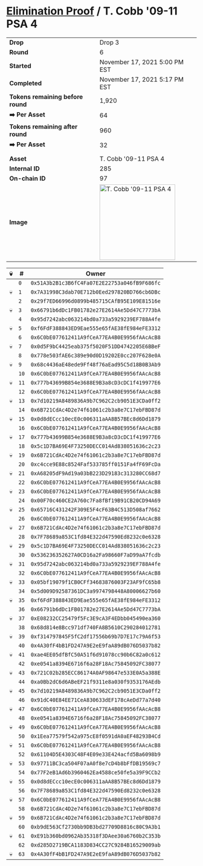 # [Elimination Proof](./readme.md) / T. Cobb &#039;09-11 PSA 4

|||
|---|---|
| **Drop** | Drop 3 |
| **Round** | 6 |
| **Started** | November 17, 2021 5:00 PM EST |
| **Completed** | November 17, 2021 5:17 PM EST |
| **Tokens remaining before round** | 1,920 |
| **➡️ Per Asset** | 64 |
| **Tokens remaining after round** | 960 |
| **➡️ Per Asset** | 32 |
| | |
| **Asset** | T. Cobb &#039;09-11 PSA 4 |
| **Internal ID** | 285 |
| **On-chain ID** | 97 |
| **Image** | <img src="https://tcdn.blokpax.com/94d9199b-dc2e-4ab3-b78c-dd046cdeaf50/68ae1ef563cb4601d888a7a3c8c02239a911a2247853ff4e3a87b80311001724.jpg" height="200" alt="T. Cobb &#039;09-11 PSA 4" /> |


| 💀 | # | Owner |
| --- | --- | --- |
|  | `0` | `0x51A3b2B1c3B6fC4Fa07E2E22753a046fB9F686fc` |
| 💀 | `1` | `0x7A31998C3dab70E712b0Eed297820BD766cb6DBc` |
|  | `2` | `0x29f7ED66996d0899b485715CAfB95E109E81516e` |
| 💀 | `3` | `0x66791b6dDc1FB01782e27E2614Ae5Dd47C7773bA` |
|  | `4` | `0x95d7242abc063214bd0a733a5929239EF788A4fe` |
| 💀 | `5` | `0xf6FdF388843ED9Eae555e65fAE38fE984eFE3312` |
|  | `6` | `0x6C0bE077612411A9fCeA77EA4B0E9956fAAcAcB8` |
| 💀 | `7` | `0x0d5F9bC4425eab375f5020F51DD4742205E6BBeF` |
|  | `8` | `0x778e503fAE6c389e90d0D19202E0cc207F628e0A` |
| 💀 | `9` | `0x68c4436aE48ede9Ff48f76aEad95C5d18B0B3Ab9` |
|  | `10` | `0x6C0bE077612411A9fCeA77EA4B0E9956fAAcAcB8` |
| 💀 | `11` | `0x777b43699B854e3688E9B3a8cD3cDC1f419977E6` |
|  | `12` | `0x6C0bE077612411A9fCeA77EA4B0E9956fAAcAcB8` |
| 💀 | `13` | `0x7d10219A8489836A9b7C962C2cb9051E3CDa0ff2` |
|  | `14` | `0x6B721CdAc4D2e74f61061c2b3a8e7C17ebFBD87d` |
| 💀 | `15` | `0x0d8dECcc10ecE0c006311aAA8B57BEc8d6Dd1879` |
|  | `16` | `0x6C0bE077612411A9fCeA77EA4B0E9956fAAcAcB8` |
| 💀 | `17` | `0x777b43699B854e3688E9B3a8cD3cDC1f419977E6` |
|  | `18` | `0x5c1D7BA69E4F73250DECC014Ad838051636c2c23` |
| 💀 | `19` | `0x6B721CdAc4D2e74f61061c2b3a8e7C17ebFBD87d` |
|  | `20` | `0xc4cce9E88c8524Faf533785ff0151Fa4fF69FcDa` |
| 💀 | `21` | `0xA68205dF9Ad19a03bB223D29183c313280CC68d7` |
|  | `22` | `0x6C0bE077612411A9fCeA77EA4B0E9956fAAcAcB8` |
| 💀 | `23` | `0x6C0bE077612411A9fCeA77EA4B0E9956fAAcAcB8` |
|  | `24` | `0x00F70c460CE2A760c7Fa8fBf19B91CB20CD94A69` |
| 💀 | `25` | `0x65716C431242F309E5F4cF63B4C513D508af7662` |
|  | `26` | `0x6C0bE077612411A9fCeA77EA4B0E9956fAAcAcB8` |
| 💀 | `27` | `0x6B721CdAc4D2e74f61061c2b3a8e7C17ebFBD87d` |
|  | `28` | `0x7F78689a853C1fd84E322d47590Ed8232c0e6328` |
| 💀 | `29` | `0x5c1D7BA69E4F73250DECC014Ad838051636c2c23` |
|  | `30` | `0x536236352627A0CD16a2Fa98660F7aD99aA7fcdb` |
| 💀 | `31` | `0x95d7242abc063214bd0a733a5929239EF788A4fe` |
|  | `32` | `0x6C0bE077612411A9fCeA77EA4B0E9956fAAcAcB8` |
| 💀 | `33` | `0x05bf19079f1CB0CFf34683876003F23AF9fC65b8` |
|  | `34` | `0x5d009D92587361DC3a9974798448A80006627b60` |
| 💀 | `35` | `0xf6FdF388843ED9Eae555e65fAE38fE984eFE3312` |
|  | `36` | `0x66791b6dDc1FB01782e27E2614Ae5Dd47C7773bA` |
| 💀 | `37` | `0xE08232CC25479f5Fc3E9cA3F4EDbb045490ea360` |
|  | `38` | `0x68d814e8Bcc971df740FA8B5610C290284012781` |
| 💀 | `39` | `0xf314797845F5fC2df17556b69b7D7E17c79A6f53` |
|  | `40` | `0x4A30fF4bB1FD247A9E2eE9faA89dB076D5037b82` |
| 💀 | `41` | `0xae4EE05dfBfC50A51f6d91078cc90b6C82a0c612` |
|  | `42` | `0xe0541a8394E6716f6a28F18Ac75845092FC38077` |
| 💀 | `43` | `0x721C02b285ECC86174A0AF98647e533E0A5a388E` |
|  | `44` | `0xa0Bb2dC6d6ABeEF21f9311e8a030f9353176AEdb` |
| 💀 | `45` | `0x7d10219A8489836A9b7C962C2cb9051E3CDa0ff2` |
|  | `46` | `0x91dC40E84EE71CeA830633dEF178cAeDd77a7d40` |
| 💀 | `47` | `0x6C0bE077612411A9fCeA77EA4B0E9956fAAcAcB8` |
|  | `48` | `0xe0541a8394E6716f6a28F18Ac75845092FC38077` |
| 💀 | `49` | `0x6C0bE077612411A9fCeA77EA4B0E9956fAAcAcB8` |
|  | `50` | `0x1Eea77579f542a975cE8f0591dA0aEF48293B4Cd` |
| 💀 | `51` | `0x6C0bE077612411A9fCeA77EA4B0E9956fAAcAcB8` |
|  | `52` | `0x61104D5E4303C48F4E09e33E424acfd5Ba6098b9` |
| 💀 | `53` | `0x97711BC3ca504F07aA0f8e7cD4b8bFfDB19569c7` |
|  | `54` | `0x77F2eB1Ad6b3960462Ea4588ce50fe5a39F9CCb2` |
| 💀 | `55` | `0x0d8dECcc10ecE0c006311aAA8B57BEc8d6Dd1879` |
|  | `56` | `0x7F78689a853C1fd84E322d47590Ed8232c0e6328` |
| 💀 | `57` | `0x6C0bE077612411A9fCeA77EA4B0E9956fAAcAcB8` |
|  | `58` | `0x6B721CdAc4D2e74f61061c2b3a8e7C17ebFBD87d` |
| 💀 | `59` | `0x6B721CdAc4D2e74f61061c2b3a8e7C17ebFBD87d` |
|  | `60` | `0xb9dE563Cf2730bb9DB3bd27709D8816c80C9A3b1` |
| 💀 | `61` | `0xE91b360bd0962Ab35318f3DAee30a6760b2C353b` |
|  | `62` | `0xd285D2719BCA1183D834CC27C9284B16529009ab` |
| 💀 | `63` | `0x4A30fF4bB1FD247A9E2eE9faA89dB076D5037b82` |
